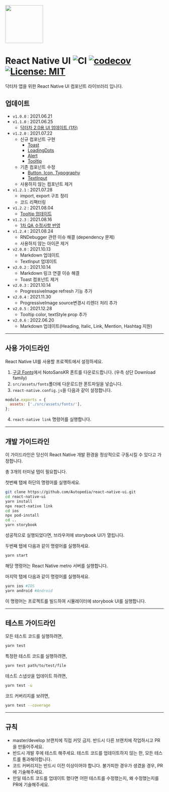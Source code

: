 <img src="https://image.doctor-cha.com/assets/SquareLogo-filled.png" width=120 />

# React Native UI ![CI](https://github.com/Autopedia/react-native-ui/actions/workflows/main.yml/badge.svg) [![codecov](https://codecov.io/gh/Autopedia/react-native-ui/branch/master/graph/badge.svg?token=982D9YJDJI)](https://codecov.io/gh/Autopedia/react-native-ui) [![License: MIT](https://img.shields.io/badge/License-MIT-yellow.svg)](https://opensource.org/licenses/MIT)

닥터차 앱을 위한 React Native UI 컴포넌트 라이브러리 입니다.

## 업데이트

- `v1.0.0` : 2021.06.21
- `v1.1.0` : 2021.06.25
  - [닥터차 2.0용 UI 업데이트 (1차)](https://docs.google.com/document/d/1Kx-2GRcfI4oOF1b7yCWmUb4L9-bbQubQdiB9P4mMHt4/edit)
- `v1.2.0` : 2021.07.22
  - 신규 컴포넌트 구현
    - [Toast](https://docs.google.com/document/d/1BHkyeh_1XXIXRqIs2dA5PEJTSHL9IWDaY9ptZpxUiEM/edit)
    - [LoadingDots](https://docs.google.com/document/d/1BHkyeh_1XXIXRqIs2dA5PEJTSHL9IWDaY9ptZpxUiEM/edit)
    - [Alert](https://docs.google.com/document/d/1VceAbGqxjaTrtVe-A6lcW3WqtcThgzPoJaV26hhxZZg/edit)
    - [Tooltip](https://docs.google.com/document/d/1mRcigecFJY5QoK3cPxb2KITGSNVIrSXPeeCwWLQjylQ/edit)
  - 기존 컴포넌트 수정
    - [Button, Icon, Typography](https://docs.google.com/document/d/10oiqZ-lLql5v4gNO-X3vF-aue9uDXUeeR9nrgUnOLfw/edit#heading=h.bqfs6i8j7ud5)
    - [TextInput](https://docs.google.com/document/d/1YNn6NmqP2v-MbngT72wdEpkwSpAhukDiRIa2G6kQtx4/edit#)
  - 사용하지 않는 컴포넌트 제거
- `v1.2.1` : 2021.07.28
  - import, export 구조 정리
  - 코드 리팩터링
- `v1.2.2` : 2021.08.04
  - [Tooltip 업데이트](https://docs.google.com/document/d/1I83eZ3mjerENqyh6B91ohNUWS2H9F_Rl8e8ZRRVa5VQ/edit)
- `v1.2.3` : 2021.08.16
  - [1차 QA 수정사항 반영](https://docs.google.com/document/d/1hmMIlYXe-M7M_q2eLDeJRA8iX2duu7KD-vI8jL3E14I/edit)
- `v1.2.4` : 2021.08.24
  - RNDebugger 관련 이슈 해결 (dependency 문제)
  - 사용하지 않는 아이콘 제거
- `v2.0.0` : 2021.10.13
  - Markdown 업데이트
  - TextInput 업데이트
- `v2.0.2` : 2021.10.14
  - Markdown 링크 연결 이슈 해결
  - Toast 컴포넌트 제거
- `v2.0.3` : 2021.10.14
  - ProgressiveImage refresh 기능 추가
- `v2.0.4` : 2021.11.30
  - ProgressiveImage source변경시 리렌더 처리 추가
- `v2.0.5` : 2021.12.28
  - Tooltip color, textStyle prop 추가
- `v2.0.6` : 2022.06.20
  - Markdown 업데이트(Heading, Italic, Link, Mention, Hashtag 지원)

---

## 사용 가이드라인

React Native UI를 사용할 프로젝트에서 설정하세요.

1. [구글 Fonts](https://fonts.google.com/specimen/Noto+Sans+KR)에서 NotoSansKR 폰트를 다운로드합니다. (우측 상단 Download family)
2. `src/assets/fonts`폴더에 다운로드한 폰트파일을 넣습니다.
3. `react-native.config.js`을 다음과 같이 설정합니다.

```javascript
module.exports = {
  assets: ['./src/assets/fonts/'],
};
```

4. `react-native link` 명령어를 실행합니다.

---

## 개발 가이드라인

이 가이드라인은 당신이 React Native 개발 환경을 정상적으로 구동시킬 수 있다고 가정합니다.

총 3개의 터미널 탭이 필요합니다.

첫번째 탭에 하단의 명령어를 실행하세요.

```bash
git clone https://github.com/Autopedia/react-native-ui.git
cd react-native-ui
yarn install
npx react-native link
cd ios
npx pod-install
cd ..
yarn storybook
```

성공적으로 실행되었다면, 브라우저에 storybook UI가 열립니다.

두번째 탭에 다음과 같이 명령어를 실행하세요.

```bash
yarn start
```

해당 명령어는 React Native metro 서버를 실행합니다.

마지막 탭에 다음과 같이 명령어를 실행하세요.

```bash
yarn ios #IOS
yarn android #Android
```

이 명령어는 프로젝트를 빌드하여 시뮬레이터에 storybook UI를 실행합니다.

---

## 테스트 가이드라인

모든 테스트 코드를 실행하려면,

```bash
yarn test
```

특정한 테스트 코드를 실행하려면,

```bash
yarn test path/to/test/file
```

테스트 스냅샷을 업데이트 하려면,

```bash
yarn test -u
```

코드 커버리지를 보려면,

```bash
yarn test --coverage
```

---

## 규칙

- master/develop 브랜치에 직접 커밋 금지. 반드시 다른 브랜치에 작업하시고 PR을 만들어주세요.
- 반드시 개발 후에 테스트 해주세요. 테스트 코드를 업데이트하지 않는 한, 모든 테스트를 통과해야합니다.
- 코드 커버리지는 반드시 이전 이상이어야 합니다. 불가피한 경우가 생겼을 경우, PR에 기술해주세요.
- 만일 테스트 코드를 업데이트 했다면 어떤 테스트를 수정했는지, 왜 수정했는지를 PR에 기술해주세요.
